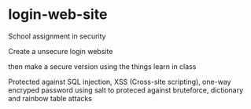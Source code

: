 # login-web-site

School assignment in security

Create a unsecure login website

then make a secure version using the things learn in class

Protected against SQL injection, XSS (Cross-site scripting), one-way encryped password using salt to proteced against bruteforce, dictionary and rainbow table attacks
